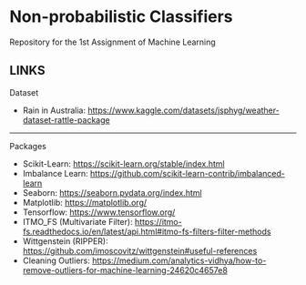 # Non-probabilistic Classifiers
Repository for the 1st Assignment of Machine Learning


## LINKS
Dataset  
- Rain in Australia: https://www.kaggle.com/datasets/jsphyg/weather-dataset-rattle-package  
-----------
Packages
- Scikit-Learn: https://scikit-learn.org/stable/index.html
- Imbalance Learn: https://github.com/scikit-learn-contrib/imbalanced-learn
- Seaborn: https://seaborn.pydata.org/index.html
- Matplotlib: https://matplotlib.org/
- Tensorflow: https://www.tensorflow.org/
- ITMO_FS (Multivariate Filter): https://itmo-fs.readthedocs.io/en/latest/api.html#itmo-fs-filters-filter-methods
- Wittgenstein (RIPPER): https://github.com/imoscovitz/wittgenstein#useful-references
- Cleaning Outliers: https://medium.com/analytics-vidhya/how-to-remove-outliers-for-machine-learning-24620c4657e8




